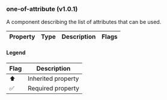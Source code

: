### one-of-attribute (v1.0.1)
A component describing the list of attributes that can be used.

| Property | Type | Description | Flags |
|---|---|---|---|


#### Legend

| Flag | Description |
| --- | --- |
| ⬆️ | Inherited property |
| ✅ | Required property |

